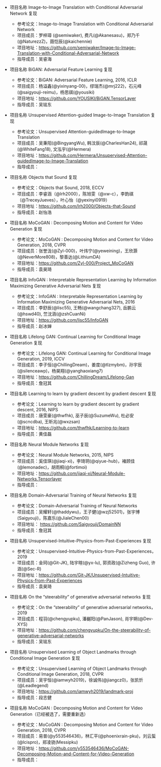- 项目名称 Image-to-Image Translation with Conditional Adversarial Network 复现
  - 参考论文：Image-to-Image Translation with Conditional Adversarial Network
  - 项目成员：罗梓璋 (@semiwaker), 费凡(@Akanesasu)，郑乃千(@NaturezzZ)，聂恺辰(@kaichennie) 
  - 项目地址：https://github.com/semiwaker/Image-to-Image-Translation-with-Conditional-Adversarial-Network
  - 指导成员：吴睿海
  
- 项目名称 BiGAN: Adversarial Feature Learning 复现
  - 参考论文：BiGAN: Adversarial Feature Learning, 2016, ICLR
  - 项目成员：杨溢鑫(@yixinyang-00)，缪瑞杰(@mrj222)，石元峰(@saigyouji-reimu)，杨思祺(@yousiki)
  - 项目地址：https://github.com/YOUSIKI/BiGAN.TensorLayer
  - 指导成员：吴铭东
  
- 项目名称 Unsupervised Attention-guided Image-to-Image Translation 复现
  - 参考论文：Unsupervised Attention-guidedImage-to-Image Translation
  - 项目成员：吴秉阳(@BingyangWu), 韩汶辰(@CharlesHan24), 祁晟(@WhiteFang18), 文泓宇(@Hermera)
  - 项目地址：https://github.com/Hermera/Unsupervised-Attention-guidedImage-to-Image-Translation
  - 指导成员：
  
- 项目名称 Objects that Sound 复现
  - 参考论文：Objects that Sound, 2018, ECCV
  - 项目成员：李睿涵（@lrh2000），陈旭雯（@xw-c），李韵祺（@TreceyJueves），叶心怡（@yexinyi0919）
  - 项目地址：https://github.com/lrh2000/Objects-that-Sound
  - 指导成员：赵怡浩
  
- 项目名称 MoCoGAN : Decomposing Motion and Content for Video Generation 复现
  - 参考论文：MoCoGAN : Decomposing Motion and Content for Video Generation, 2018, CVPR
  - 项目成员：张誉泷(@Zyl-000)，叶炜宁(@yeweining)，王欣灏(@NeverMore808)，黎善达(@LithiumDA)
  - 项目地址：https://github.com/Zyl-000/Project_MoCoGAN
  - 指导成员：袁昊琦
  
- 项目名称 InfoGAN : Interpretable Representation Learning by Information Maximizing Generative Adversarial Nets 复现
  - 参考论文：InfoGAN : Interpretable Representation Learning by Information Maximizing Generative Adversarial Nets, 2016
  - 项目成员：李舒辰(@lisc55), 王畅(@wangchang327), 岳鹏云(@hswd40), 竺沈涵(@zshCuanNi)
  - 项目地址：https://github.com/lisc55/InfoGAN
  - 指导成员：赵冰婵
  
- 项目名称 Lifelong GAN: Continual Learning for Conditional Image Generation 复现
  - 参考论文：Lifelong GAN: Continual Learning for Conditional Image Generation, 2019, ICCV
  - 项目成员：李子恒(@ChillingDream)，姜度(@tlzmybm)，孙宇辰(@silenceawp)，杨昊翔(@yanghaoxiang7)
  - 项目地址：https://github.com/ChillingDream/Lifelong-Gan
  - 指导成员：詹冠其
  
- 项目名称 Learning to learn by gradient descent by gradient descent 复现
	- 参考论文：Learning to learn by gradient descent by gradient descent, 2016, NIPS
	- 项目成员：唐雯豪(@thwfhk), 巫子辰(@SuzumeWu), 杜必安(@scncdba), 王昕兆(@wxzsan)
	- 项目地址：https://github.com/thwfhk/Learning-to-learn
  - 指导成员：黄佳磊
  
- 项目名称 Neural Module Networks 复现
  - 参考论文：Neural Module Networks, 2015, NIPS
  - 项目成员：奚佳琪(@jiaqi-xi)，李琦玥(@qiyue-hub)，褚顾佳(@lemonadec)，胡雨桐(@fortimoi)
  - 项目地址：https://github.com/jiaqi-xi/Neural-Module-Networks.Tensorlayer
  - 指导成员：
  
- 项目名称 Domain-Adversarial Training of Neural Networks 复现
  - 参考论文：Domain-Adversarial Training of Neural Networks
  - 项目成员：吴耀轩(@thaddywu)，王子健(@wzj52501)，张宇博(Saigyouji)，陈嘉乐(@JialeChen00)
  - 项目地址： https://github.com/Saigyouji/DomainNN
  - 指导成员：詹冠其
  
- 项目名称 Unsupervised-Intuitive-Physics-from-Past-Experiences 复现
  - 参考论文：Unsupervised-Intuitive-Physics-from-Past-Experiences， 2019
  - 项目成员：金珂(@Git-JK), 陆宇暄(@yx-lu), 郭资政(@Zizheng Guo), 许涵(@Sec-R)
  - 项目地址：https://github.com/Git-JK/Unsupervised-Intuitive-Physics-from-Past-Experiences
  - 指导成员：袁昊琦
  
- 项目名称 On the “steerability” of generative adversarial networks 复现
  - 参考论文：On the “steerability” of generative adversarial networks， 2019
  - 项目成员：程羽(@chengyupku), 潘樾阳(@PanJason), 肖宇朔(@Dev-XYS)
  - 项目地址：https://github.com/chengyupku/On-the-steerability-of-generative-adversarial-networks
  - 指导成员：吴铭东
  
- 项目名称 Unsupervised Learning of Object Landmarks through Conditional Image Generation 复现
	- 参考论文：Unsupervised Learning of Object Landmarks through Conditional Image Generation, 2018, CVPR
	- 项目成员：吴宇恒(@iamwyh2019)，徐诚伟(@jiangcz0)，张凯忻(@Leadlegend)
	- 项目地址：https://github.com/iamwyh2019/landmark-proj
  - 指导成员：段志健
  
- 项目名称 MoCoGAN : Decomposing Motion and Content for Video Generation（已经被选了，需要重新选）
	- 参考论文：MoCoGAN : Decomposing Motion and Content for Video Generation, 2018, CVPR
	- 项目成员：易普(@y553546436)，林汇平(@phoenixrain-pku)，刘云蜇(@lcispro)，郑凌骁(Messipku)
	- 项目地址：https://github.com/y553546436/MoCoGAN-Decomposing-Motion-and-Content-for-Video-Generation
  - 指导成员：
